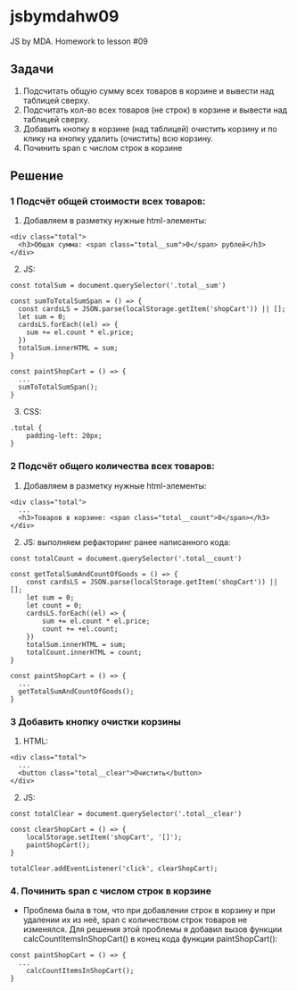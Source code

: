 # jsbymdahw09
JS by MDA. Homework to lesson #09

## Задачи
1. Подсчитать общую сумму всех товаров в корзине и вывести над таблицей сверху.
2. Подсчитать кол-во всех товаров (не строк) в корзине и вывести над таблицей сверху.
3. Добавить кнопку в корзине (над таблицей) очистить корзину и по клику на кнопку удалить (очистить) всю корзину.
4. Починить span с числом строк в корзине

## Решение
### 1 Подсчёт общей стоимости всех товаров:
1. Добавляем в разметку нужные html-элементы:
```
<div class="total">
  <h3>Общая сумма: <span class="total__sum">0</span> рублей</h3>
</div>
```
2. JS:
```
const totalSum = document.querySelector('.total__sum')

const sumToTotalSumSpan = () => {
  const cardsLS = JSON.parse(localStorage.getItem('shopCart')) || [];
  let sum = 0;
  cardsLS.forEach((el) => {
    sum += el.count * el.price;
  })
  totalSum.innerHTML = sum;
}

const paintShopCart = () => {
  ...
  sumToTotalSumSpan();
}
```

3. CSS:
```
.total {
    padding-left: 20px;
}
```

### 2 Подсчёт общего количества всех товаров:
1. Добавляем в разметку нужные html-элементы:
```
<div class="total">
  ...
  <h3>Товаров в корзине: <span class="total__count">0</span></h3>
</div>
```
2. JS: выполняем рефакторинг ранее написанного кода:
```
const totalCount = document.querySelector('.total__count')

const getTotalSumAndCountOfGoods = () => {
    const cardsLS = JSON.parse(localStorage.getItem('shopCart')) || [];
    let sum = 0;
    let count = 0;
    cardsLS.forEach((el) => {
        sum += el.count * el.price;
        count += +el.count;
    })
    totalSum.innerHTML = sum;
    totalCount.innerHTML = count;
}

const paintShopCart = () => {
  ...
  getTotalSumAndCountOfGoods();
}
```

### 3 Добавить кнопку очистки корзины

1. HTML:
```
<div class="total">
  ...
  <button class="total__clear">Очистить</button>
</div> 
```

2. JS:
```
const totalClear = document.querySelector('.total__clear')

const clearShopCart = () => {
    localStorage.setItem('shopCart', '[]');
    paintShopCart();
}

totalClear.addEventListener('click', clearShopCart);
```

### 4. Починить span с числом строк в корзине
* Проблема была в том, что при добавлении строк в корзину и при удалении их из неё, span с количеством строк товаров не изменялся. Для решения этой проблемы я добавил вызов функции calcCountItemsInShopCart() в конец кода функции paintShopCart():

```
const paintShopCart = () => {
  ...
    calcCountItemsInShopCart();    
}
```
